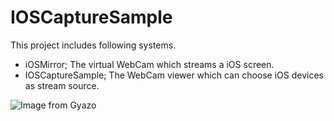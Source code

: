 # IOSCaptureSample
This project includes following systems.

- iOSMirror; The virtual WebCam which streams a iOS screen.
- IOSCaptureSample; The WebCam viewer which can choose iOS devices as stream source.

![Image from Gyazo](https://i.gyazo.com/cc0055e8a964a6dc38160b1e5a0dfe9c.gif)
